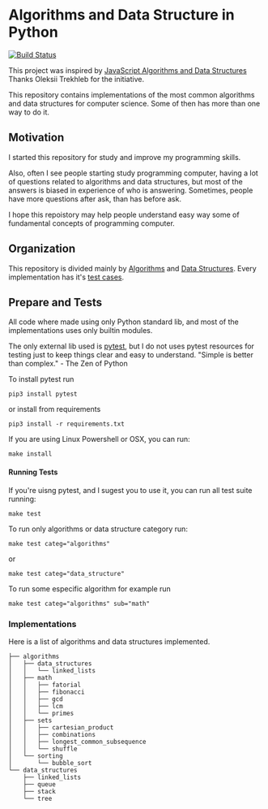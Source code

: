 # Algorithms and Data Structure in Python

[![Build Status](https://travis-ci.org/maurobaraldi/python-algorithms.svg?branch=master)](https://travis-ci.org/maurobaraldi/python-algorithms)

This project was inspired by [JavaScript Algorithms and Data Structures](https://github.com/trekhleb/javascript-algorithms/) Thanks Oleksii Trekhleb for the initiative.

This repository contains implementations of the most common algorithms and data structures for computer science. Some of then has more than one way to do it.

## Motivation

I started this repository for study and improve my programming skills. 

Also, often I see people starting study programming computer, having a lot of questions related to algorithms and data structures, but most of the answers is biased in experience of who is answering. Sometimes, people have more questions after ask, than has before ask.

I hope this repoistory may help people understand easy way some of fundamental concepts of programming computer.

## Organization

This repository is divided mainly by [Algorithms](https://github.com/maurobaraldi/python-algorithms/tree/master/algorithms/README.md) and [Data Structures](https://github.com/maurobaraldi/python-algorithms/tree/master/data_structures/README.md). Every implementation has it's [test cases](https://github.com/maurobaraldi/python-algorithms/tree/master/tests).

## Prepare and Tests

All code where made using only Python standard lib, and most of the implementations uses only builtin modules.

The only external lib used is [pytest](https://docs.pytest.org/en/latest/), but I do not uses pytest resources for testing just to keep things clear and easy to understand. "Simple is better than complex." - The Zen of Python

To install pytest run

`pip3 install pytest`

or install from requirements

`pip3 install -r requirements.txt`

If you are using Linux Powershell or OSX, you can run:

`make install`

#### Running Tests

If you're uisng pytest, and I sugest you to use it, you can run all test suite running:

`make test`

To run only algorithms or data structure category run:

`make test categ="algorithms"`

or

`make test categ="data_structure"`

To run some especific algorithm for example run

`make test categ="algorithms" sub="math"`

### Implementations

Here is a list of algorithms and data structures implemented.

```
├── algorithms
│   ├── data_structures
│   │   └── linked_lists
│   ├── math
│   │   ├── fatorial
│   │   ├── fibonacci
│   │   ├── gcd
│   │   ├── lcm
│   │   └── primes
│   ├── sets
│   │   ├── cartesian_product
│   │   ├── combinations
│   │   ├── longest_common_subsequence
│   │   └── shuffle
│   └── sorting
│       └── bubble_sort
└── data_structures
    ├── linked_lists
    ├── queue
    ├── stack
    └── tree
```
